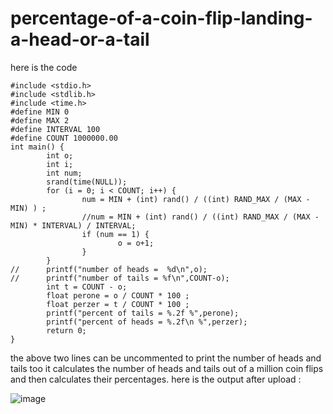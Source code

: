 # percentage-of-a-coin-flip-landing-a-head-or-a-tail
here is the code
```
#include <stdio.h>
#include <stdlib.h>
#include <time.h>
#define MIN 0
#define MAX 2
#define INTERVAL 100
#define COUNT 1000000.00
int main() {
        int o;
        int i;
        int num;
        srand(time(NULL));
        for (i = 0; i < COUNT; i++) {
                num = MIN + (int) rand() / ((int) RAND_MAX / (MAX - MIN) ) ;
                //num = MIN + (int) rand() / ((int) RAND_MAX / (MAX - MIN) * INTERVAL) / INTERVAL;
                if (num == 1) {
                        o = o+1;
                }
        }
//      printf("number of heads =  %d\n",o);
//      printf("number of tails = %f\n",COUNT-o);
        int t = COUNT - o;
        float perone = o / COUNT * 100 ;
        float perzer = t / COUNT * 100 ;
        printf("percent of tails = %.2f %",perone);
        printf("percent of heads = %.2f\n %",perzer);
        return 0;
}
```
the above two lines can be uncommented to print the number of heads and tails too 
it calculates the number of heads and tails out of a million coin flips and then calculates their percentages. 
here is the output after upload :



![image](https://user-images.githubusercontent.com/124582454/220929199-cba7b21a-1e96-4f59-a3ba-4331faf8448a.png)

